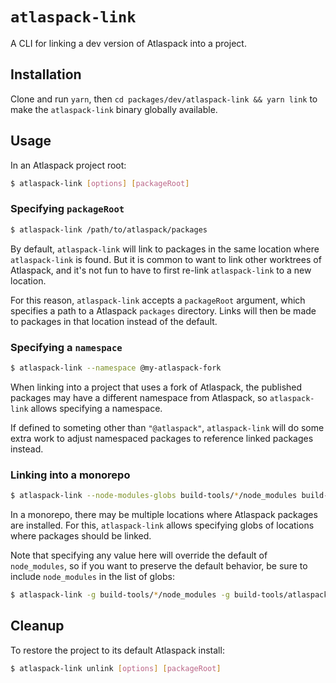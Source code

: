# `atlaspack-link`

A CLI for linking a dev version of Atlaspack into a project.

## Installation

Clone and run `yarn`, then `cd packages/dev/atlaspack-link && yarn link`
to make the `atlaspack-link` binary globally available.

## Usage

In an Atlaspack project root:

```sh
$ atlaspack-link [options] [packageRoot]
```

### Specifying `packageRoot`

```sh
$ atlaspack-link /path/to/atlaspack/packages
```

By default, `atlaspack-link` will link to packages in the same
location where `atlaspack-link` is found. But it is common
to want to link other worktrees of Atlaspack, and it's not fun
to have to first re-link `atlaspack-link` to a new location.

For this reason, `atlaspack-link` accepts a `packageRoot` argument,
which specifies a path to a Atlaspack `packages` directory.
Links will then be made to packages in that location instead
of the default.

### Specifying a `namespace`

```sh
$ atlaspack-link --namespace @my-atlaspack-fork
```

When linking into a project that uses a fork of Atlaspack,
the published packages may have a different namespace from
Atlaspack, so `atlaspack-link` allows specifying a namespace.

If defined to someting other than `"@atlaspack"`,
`atlaspack-link` will do some extra work to adjust
namespaced packages to reference linked packages instead.

### Linking into a monorepo

```sh
$ atlaspack-link --node-modules-globs build-tools/*/node_modules build-tools/atlaspack/*/node_modules
```

In a monorepo, there may be multiple locations where
Atlaspack packages are installed. For this, `atlaspack-link`
allows specifying globs of locations where packages should be linked.

Note that specifying any value here will override the default of `node_modules`,
so if you want to preserve the default behavior, be sure to include `node_modules`
in the list of globs:

```sh
$ atlaspack-link -g build-tools/*/node_modules -g build-tools/atlaspack/*/node_modules -g node_modules
```

## Cleanup

To restore the project to its default Atlaspack install:

```sh
$ atlaspack-link unlink [options] [packageRoot]
```
